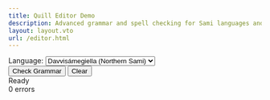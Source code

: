 ```yaml
---
title: Quill Editor Demo
description: Advanced grammar and spell checking for Sami languages and Faroese
layout: layout.vto
url: /editor.html
---
```


<div class="controls">
  <div class="control-group">
    <label for="language-select">Language:</label>
    <select id="language-select">
      <option value="se">Davvisámegiella (Northern Sami)</option>
      <option value="sma">Åarjelsaemien (Southern Sami)</option>
      <option value="smj">Julevsámegiella (Lule Sami)</option>
      <option value="fao">Føroyskt (Faroese)</option>
    </select>
  </div>
  <div class="control-group">
    <button id="check-btn">Check Grammar</button>
    <button id="clear-btn">Clear</button>
  </div>
</div>
<div class="editor-container">
  <div id="editor" class="quill-editor"></div>
</div>
<div class="status-bar">
  <div class="status" id="status-display">
    <span id="status-text">Ready</span>
  </div>
  <div class="error-count" id="error-count">0 errors</div>
</div>
